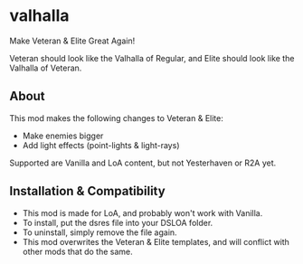 # valhalla
Make Veteran & Elite Great Again!

Veteran should look like the Valhalla of Regular, and Elite should look like the Valhalla of Veteran.

## About
This mod makes the following changes to Veteran & Elite:
- Make enemies bigger
- Add light effects (point-lights & light-rays)

Supported are Vanilla and LoA content, but not Yesterhaven or R2A yet.

## Installation & Compatibility
- This mod is made for LoA, and probably won't work with Vanilla.
- To install, put the dsres file into your DSLOA folder.
- To uninstall, simply remove the file again.
- This mod overwrites the Veteran & Elite templates, and will conflict with other mods that do the same.

